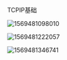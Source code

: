 TCPIP基础



![1569481098010](C:\Users\Administrator\AppData\Roaming\Typora\typora-user-images\1569481098010.png)

![1569481222057](C:\Users\Administrator\AppData\Roaming\Typora\typora-user-images\1569481222057.png)

![1569481346741](C:\Users\Administrator\AppData\Roaming\Typora\typora-user-images\1569481346741.png)